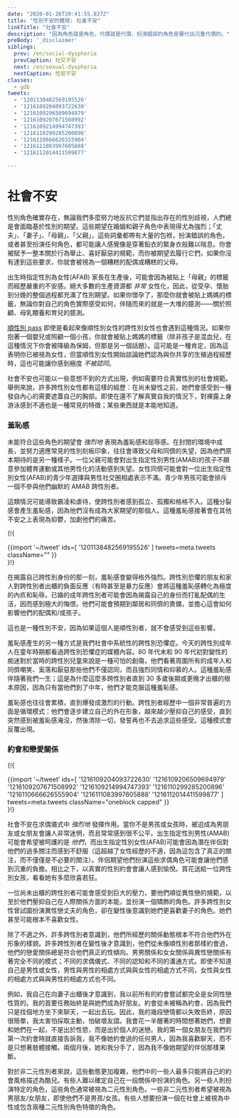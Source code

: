 ```yaml
---
date: "2020-01-26T20:41:55.827Z"
title: "性別不安的體現: 社會不安"
linkTitle: "社會不安"
description: "因為角色就是角色，代價就是代價，扮演錯誤的角色是要付出沉重代價的。"
preBody: '_disclaimer'
siblings:
  prev: /en/social-dysphoria
  prevCaption: 社交不安
  next: /en/sexual-dysphoria
  nextCaption: 性慾不安
classes:
  - gdb
tweets:
  - '1201138482569195526'
  - '1216109204093722630'
  - '1216109206509694979'
  - '1216109207671508992'
  - '1216109214994747393'
  - '1216110299285200896'
  - '1216110666626555904'
  - '1216111083997605888'
  - '1216112014411599877'

---
```


<!-- # Societal Dysphoria -->

# 社會不安

<!-- Gender roles exist, and, as much as we may try to buck them and point out the sexism that exists, there will always be expectations placed on people for their gender. The strongest of these are in marital and parental roles; "Husband", "Wife", "Mother", "Father", these terms come with loads of baggage attached to them, and the wrong role, or even any role at all, can feel like a lead-lined straitjacket. You are given a whole book full of behaviors and actions, likes and dislikes, that you are just expected to fulfill, and if you fail to meet those requirements then you are seen as a bad spouse or a bad parent. -->

性別角色確實存在，無論我們多麼努力地反抗它們並指出存在的性別歧視，人們總是會面臨基於性別的期望。這些期望在婚姻和親子角色中表現得尤為強烈；「丈夫」、「妻子」、「母親」、「父親」，這些詞彙都帶有大量的包袱，扮演錯誤的角色，或者甚至扮演任何角色，都可能讓人感覺像是穿著鉛衣的緊身衣般難以喘息。你會被賦予一整本關於行為舉止、喜好厭惡的規範，而你被期望去履行它們，如果你沒有達到這些要求，你就會被視為一個糟糕的配偶或糟糕的父母。

<!-- An AFAB parent who gives birth may experience severe dysphoria around being labeled as a mother. The vast majority of resources for birth are *extremely* female-gendered, so just the very process of conceiving,  carrying, and giving birth is exceptionally loaded with gender expectations. If you are pregnant then you are labeled a mom, regardless of how you actually feel about your role, and with that comes a whole load of assumptions — assumptions about caregiving, breastfeeding, and child-rearing. -->

出生時指定性別為女性(AFAB) 家長在生產後，可能會因為被貼上「母親」的標籤而經歷嚴重的不安感。絕大多數的生產資源都 *非常* 女性化，因此，從受孕、懷胎到分娩的整個過程都充滿了性別期望。如果你懷孕了，那麼你就會被貼上媽媽的標籤，無論你對自己的角色實際感受如何，伴隨而來的就是一大堆的臆測——關於照顧、母乳餵養和育兒的臆測。

<!-- [Cisgender-passing](https://en.wikipedia.org/wiki/Passing_(gender)) transfeminine individuals also run into this. If you are holding an infant or tending to a child then you are labeled a mom (unless the child is mixed race, in which case you're demoted to nanny, but that's a whole other topic). This can be validating, because it is a sign that you've been seen as a woman, but it can also be extremely *invalidating* when cis women start to talk about what they think are shared experiences with reproductive processes. -->

[順性別 pass](https://en.wikipedia.org/wiki/Passing_(gender)) 即使是看起來像順性別女性的跨性別女性也會遇到這種情況。如果你抱著一個嬰兒或照顧一個小孩，你就會被貼上媽媽的標籤（除非孩子是混血兒，在這種情況下你會被降級為保姆，但那是另一個話題）。這可能是一種肯定，因為這表明你已被視為女性，但當順性別女性開始談論她們認為與你共享的生殖過程經歷時，這也可能讓你感到極度 *不被認同*。

<!-- Some unexpected ways that societal dysphoria can appear are in the need to conform to the social standards of your true gender. For example, many trans women have stories about feeling the need to cover up their chest pre-transition out of an intrinsic sense of modesty. A discomfort at swimming topless is a common trait, even when there is no understanding of one's true self; something just knows. -->

社會不安也可能以一些意想不到的方式出現，例如需要符合真實性別的社會規範。舉例來說，許多跨性別女性都有這樣的經歷：在尚未變性之前，她們會感受到一種發自內心的需要遮蓋自己的胸部。即使在還不了解真實自我的情況下，對裸露上身游泳感到不適也是一種常見的特徵；某些東西就是本能地知道。

<!-- ### Shame -->

### 羞恥感

<!-- Failure to live up to these roles can manifest *intensely* as shame and humiliation. Growing up closeted and struggling to fit into common gender tropes often results in signs of disappointment from parents and peers who expected otherwise. A father may be disappointed that their AMAB child isn't willing to engage in sports or other masculine activities. Female peers may demonstrate disapproval of an AFAB teenager choosing to hang out with a male social circle. Teen boys may ostracize an AMAB trans person who doesn't join in with their humor. -->

未能符合這些角色的期望會 *強烈地* 表現為羞恥感和屈辱感。在封閉的環境中成長，並努力適應常見的性別刻板印象，往往會導致父母和同儕的失望，因為他們原本期待的是另一種樣子。一位父親可能會對出生指定性別男性(AMAB)的孩子不願意參加體育運動或其他男性化的活動感到失望。女性同儕可能會對一位出生指定性別女性(AFAB)的青少年選擇與男性社交圈相處表示不滿。青少年男孩可能會排斥一個不參與他們幽默的 AMAB 跨性別者。


<!-- These kinds of situations can lead to bullying and abuse, pushing the trans person to feel isolated, alone, and out of place. This sense of division then creates feelings of shame for failing to be the person everyone expects them to be. This then manifests as depression on top of other dysphoria, compounding their pain. -->

這類情況可能導致霸凌和虐待，使跨性別者感到孤立、孤獨和格格不入。這種分裂感會產生羞恥感，因為他們沒有成為大家期望的那個人。這種羞恥感接著會在其他不安之上表現為抑鬱，加劇他們的痛苦。


{!{ <div class="gutter">{{import '~/tweet' ids=[
    '1201138482569195526'
] tweets=meta.tweets className="" }}</div> }!}

<!-- The shame becomes especially intense at the moment of revealing themselves to be trans. Transphobic friends and family having negative (sometimes even violent) reactions to a trans person coming out of the closet converts that shame into extreme guilt and disgrace. An adult trans person in a marriage may feel a tremendous amount of remorse at upending their spouse's life by revealing themselves. They may expect reproach from their neighbors and peers, and fear how that will affect their spouse and/or children. -->

在揭露自己跨性別身份的那一刻，羞恥感會變得格外強烈。跨性別恐懼的朋友和家人對跨性別者出櫃的負面反應（有時甚至是暴力反應）會將這種羞恥感轉化為極度的內疚和恥辱。已婚的成年跨性別者可能會因為揭露自己的身份而打亂配偶的生活，因而感到極大的悔恨。他們可能會預期到鄰居和同儕的責備，並擔心這會如何影響他們的配偶和/或孩子。

<!-- This too is a form of gender dysphoria, as these influences would not have been felt if the person had been cisgender. -->

這也是一種性別不安，因為如果這個人是順性別者，就不會感受到這些影響。

<!-- The other way shame comes into play is in the systemic transphobia present in our society. Trans adults of today grew up watching transphobic media in their childhood. The transsexual obsession of the late 80s and early 90s was horrifically traumatic for trans kids of the time, watching all the adults and peers around them laugh and jeer at and be disgusted by people whom they not only identified with but strongly empathized with and looked up to. This shame sits with us for our entire lives; it is a fundamental reason for why so many trans people do not come out until their late 30s or later, because only when they reach mid-life are they able to overcome that shame. -->

羞恥感產生的另一種方式是我們社會中系統性的跨性別恐懼症。今天的跨性別成年人在童年時期都看過跨性別恐懼症的媒體內容。80 年代末和 90 年代初對變性的痴迷對於當時的跨性別兒童來說是一種可怕的創傷，他們看著周圍所有的成年人和同儕嘲笑、奚落和厭惡那些他們不僅認同，而且強烈同情和仰慕的人。這種羞恥感伴隨著我們一生；這是為什麼這麼多跨性別者直到 30 多歲後期或更晚才出櫃的根本原因，因為只有當他們到了中年，他們才能克服這種羞恥感。

<!-- Shame also tends to build up until it boils over into radical action. A very common aspect among trans people's histories are cycles where they will build up their presentation, fighting their feelings less and less, until suddenly they feel overcome with shame and purge everything, vowing to never pursue those feelings again. This pattern repeats over and over again. -->

羞恥感也往往會累積，直到爆發成激烈的行動。跨性別者經歷中一個非常普遍的方面是循環模式：他們會逐步建立自己的外在形象，越來越少壓抑自己的感受，直到突然感到被羞恥感淹沒，然後清除一切，發誓再也不去追求這些感受。這種模式會反覆出現。

<!-- ### Dating and Romantic Relationships -->

### 約會和戀愛關係

{!{ <div class="gutter">{{import '~/tweet' ids=[
  '1216109204093722630'
  '1216109206509694979'
  '1216109207671508992'
  '1216109214994747393'
  '1216110299285200896'
  '1216110666626555904'
  '1216111083997605888'
  '1216112014411599877'
] tweets=meta.tweets className="oneblock capped" }}</div> }!}

<!-- Societal dysphoria *strongly* comes into play with courtship rituals. Being forced into being the boyfriend or girlfriend when you are not a boy or a girl is extremely disorienting and often feels very unfair. AMABs may find themselves wishing *they* were the one being pampered, and AFABs may become uncomfortable with the amount of attention they receive from their prospective partners (beyond the discomfort that women experience, as this includes genuine attention, not just unwanted attention). The expectations placed on them by their partners to fill these courtship roles may feel like a heavy burden to bear. By contrast, dating as your true gender becomes euphoric. Buy a trans girl flowers and see how much she swoons. -->

社會不安在求偶儀式中 *強烈地* 發揮作用。當你不是男孩或女孩時，被迫成為男朋友或女朋友會讓人非常迷惘，而且常常感到很不公平。出生指定性別男性(AMAB)可能會希望被呵護的是 *他們*，而出生指定性別女性(AFAB)可能會因為潛在伴侶對他們的過多關注而感到不舒服（這超越了女性經歷的不適，因為這包含了真正的關注，而不僅僅是不必要的關注）。伴侶期望他們扮演這些求偶角色可能會讓他們感到沉重的負擔。相比之下，以真實的性別約會會讓人感到愉悅。買花送給一位跨性別女孩，看看她有多麼欣喜若狂。

<!-- A closeted trans person may feel so much pressure to conform to heterosexuality that they suppress their own instincts with regards to relationships and take on a performative role. Many a trans woman has attempted to play the role of a heterosexual husband to a wife, only to realize with transition that they would much prefer the role of the wife. They may not even be attracted to women. -->

一位尚未出櫃的跨性別者可能會感受到巨大的壓力，要他們順從異性戀的規範，以至於他們壓抑自己在人際關係方面的本能，並扮演一個矯飾的角色。許多跨性別女性曾試圖扮演異性戀丈夫的角色，卻在變性後意識到她們更喜歡妻子的角色。她們甚至可能根本不喜歡女性。

<!-- Beyond discomfort, many trans people realize that the dynamics of relationships that they have experienced simply did not fit the shape of how they appeared. Many trans people come to realize after transition that they had never actually dated like a cis person of their assigned gender, instead always having romantic relationships that fit their true orientation. Male to male and female to female relationships have completely different patterns from heterosexual relationships; different courtship rituals, different perceptions, different communication styles. Men relate differently to men than they do to women, and women to women differently than they do to men, even when they don't know they are men or women. -->

除了不適之外，許多跨性別者意識到，他們所經歷的關係動態根本不符合他們外在形象的樣貌。許多跨性別者在變性後才意識到，他們從未像順性別者那樣約會過，他們的戀愛關係總是符合他們真正的性傾向。男男關係和女女關係與異性戀關係有著完全不同的模式；不同的求偶儀式、不同的認知和不同的溝通方式。即使不知道自己是男性或女性，男性與男性的相處方式與與女性的相處方式不同，女性與女性的相處方式與與男性的相處方式也不同。

<!-- For example, I myself realized after coming out to my wife that all of my previous dating attempts had absolutely been sapphic in nature. My first order had always been to become good friends with them. Dates would never be labeled as dates because we would just sit and talk somewhere, hanging out together. Consequently, several of my relationships ended simply because I was too scared to make the first move out of destroying the friendship. I would spend half my waking day thinking about them and wanting to be around them, not out of sexual lust, but out of personal infatuation. My first girlfriend straight up told me on our first date that I was unlike any man she'd ever dated because I enjoyed talking instead of just trying to get physical. She broke up with me two months later because I wasn't as assertive as she wanted from a partner. -->

例如，我自己在向妻子出櫃後才意識到，我以前所有的約會嘗試都完全是女同性戀性質的。我的首要任務始終是與她們成為好朋友。約會從未被稱為約會，因為我們只是找個地方坐下來聊天，一起出去玩。因此，我的幾段戀情都以失敗告終，原因很簡單，我太害怕採取主動，怕破壞友誼。我會花一半醒著的時間想著她們，想要和她們在一起，不是出於性慾，而是出於個人的迷戀。我的第一個女朋友在我們的第一次約會時就直接告訴我，我不像她約會過的任何男人，因為我喜歡聊天，而不是只想著肢體接觸。兩個月後，她和我分手了，因為我不像她期望的伴侶那樣果斷。

<!-- These dynamics get even more complex for non-binary people, some of whom can at best describe their dating style as queer. Some struggle to identify what role they play in a relationship. Others take a specific role that is typically seen as a binary gendered role. Some non-binary people wish to be seen as a boyfriend/girlfriend even if they are not a boy/girl. Some want to play a role seen by society as neutral or consisting of aspects from both binary roles. -->

對於非二元性別者來說，這些動態更加複雜，他們中的一些人最多只能將自己的約會風格描述為酷兒。有些人難以確定自己在一段關係中扮演的角色。另一些人則扮演特定的角色，這些角色通常被視為二元性別角色。一些非二元性別者希望被視為男朋友/女朋友，即使他們不是男孩/女孩。有些人想要扮演一個在社會上被視為中性或包含兩種二元性別角色特徵的角色。
